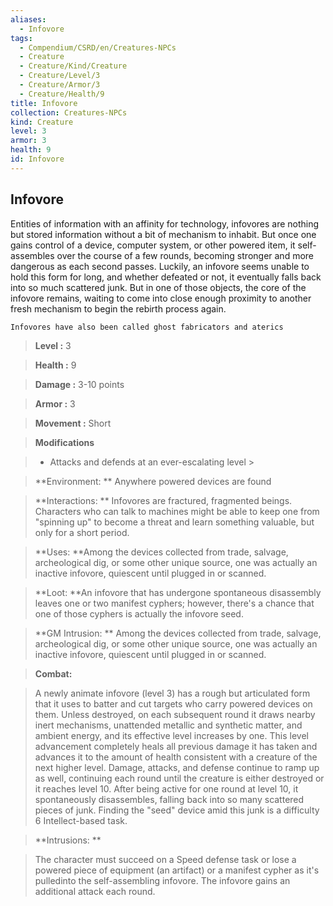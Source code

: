 ```yaml
---
aliases:
  - Infovore
tags:
  - Compendium/CSRD/en/Creatures-NPCs
  - Creature
  - Creature/Kind/Creature
  - Creature/Level/3
  - Creature/Armor/3
  - Creature/Health/9
title: Infovore
collection: Creatures-NPCs
kind: Creature
level: 3
armor: 3
health: 9
id: Infovore
---
```

## Infovore    
Entities of information with an affinity for technology, infovores are nothing but stored information without a bit of mechanism to inhabit. But once one gains control of a device, computer system, or other powered item, it self-assembles over the course of a few rounds, becoming stronger and more dangerous as each second passes. Luckily, an infovore seems unable to hold this form for long, and whether defeated or not, it eventually falls back into so much scattered junk. But in one of those objects, the core of the infovore remains, waiting to come into close enough proximity to another fresh mechanism to begin the rebirth process again.   
	Infovores have also been called ghost fabricators and aterics    
  
    
> **Level :** 3    
> **Health :** 9    
> **Damage :** 3-10 points    
> **Armor :** 3    
> **Movement :** Short    
> **Modifications**    
>- Attacks and defends at an ever-escalating level >  
>    
> **Environment: ** Anywhere powered devices are found    
> **Interactions: ** Infovores are fractured, fragmented beings. Characters who can talk to machines might be able to keep one from "spinning up" to become a threat and learn something valuable, but only for a short period.    
> **Uses: **Among the devices collected from trade, salvage, archeological dig, or some other unique source, one was actually an inactive infovore, quiescent until plugged in or scanned.    
> **Loot: **An infovore that has undergone spontaneous disassembly leaves one or two manifest cyphers; however, there's a chance that one of those cyphers is actually the infovore seed.    
> **GM Intrusion: ** Among the devices collected from trade, salvage, archeological dig, or some other unique source, one was actually an inactive infovore, quiescent until plugged in or scanned.    
  
> **Combat:**   
> A newly animate infovore (level 3) has a rough but articulated form that it uses to batter and cut targets who carry powered devices on them. Unless destroyed, on each subsequent round it draws nearby inert mechanisms, unattended metallic and synthetic matter, and ambient energy, and its effective level increases by one. This level advancement completely heals all previous damage it has taken and advances it to the amount of health consistent with a creature of the next higher level. Damage, attacks, and defense continue to ramp up as well, continuing each round until the creature is either destroyed or it reaches level 10. After being active for one round at level 10, it spontaneously disassembles, falling back into so many scattered pieces of junk. Finding the "seed" device amid this junk is a difficulty 6 Intellect-based task.    
    
  
> **Intrusions: **   
> The character must succeed on a Speed defense task or lose a powered piece of equipment (an artifact) or a manifest cypher as it's pulledinto the self-assembling infovore. The infovore gains an additional attack each round.    
